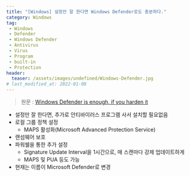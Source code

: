 ```yaml
---
title: "[Windows] 설정만 잘 한다면 Windows Defender로도 충분하다."
category: Windows
tag:
 - Windows
 - Defender
 - Windows Defender
 - Antivirus
 - Virus
 - Program
 - built-in
 - Protection
header:
  teaser: /assets/images/undefined/Windows-Defender.jpg
# last_modified_at: 2022-01-08
---
```


> 원문 : [Windows Defender is enough, if you harden it](https://0ut3r.space/2022/03/06/windows-defender/)

* 설정만 잘 한다면, 추가로 안티바이러스 프로그램 사서 설치할 필요없음
* 로컬 그룹 정책 설정
  * MAPS 활성화(Microsoft Advanced Protection Service)
* 랜섬웨어 보호
* 파워쉘을 통한 추가 설정
  * Signature Update Interval을 1시간으로, 매 스캔마다 강제 업데이트하게
  * MAPS 및 PUA 등도 가능
* 현재는 이름이 Microsoft Defender로 변경